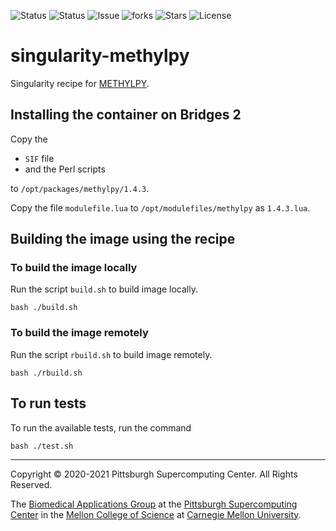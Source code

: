 ![Status](https://github.com/pscedu/singularity-methylpy/actions/workflows/main.yml/badge.svg)
![Status](https://github.com/pscedu/singularity-methylpy/actions/workflows/pretty.yml/badge.svg)
![Issue](https://img.shields.io/github/issues/pscedu/singularity-methylpy)
![forks](https://img.shields.io/github/forks/pscedu/singularity-methylpy)
![Stars](https://img.shields.io/github/stars/pscedu/singularity-methylpy)
![License](https://img.shields.io/github/license/pscedu/singularity-methylpy)

# singularity-methylpy
Singularity recipe for [METHYLPY](https://github.com/sandialabs/METHYLPY).

## Installing the container on Bridges 2
Copy the

* `SIF` file
* and the Perl scripts

to `/opt/packages/methylpy/1.4.3`.

Copy the file `modulefile.lua` to `/opt/modulefiles/methylpy` as `1.4.3.lua`.

## Building the image using the recipe
### To build the image locally
Run the script `build.sh` to build image locally.

```
bash ./build.sh
```

### To build the image remotely
Run the script `rbuild.sh` to build image remotely.

```
bash ./rbuild.sh
```

## To run tests
To run the available tests, run the command

```
bash ./test.sh
```
---
Copyright © 2020-2021 Pittsburgh Supercomputing Center. All Rights Reserved.

The [Biomedical Applications Group](https://www.psc.edu/biomedical-applications/) at the [Pittsburgh Supercomputing
Center](http://www.psc.edu) in the [Mellon College of Science](https://www.cmu.edu/mcs/) at [Carnegie Mellon University](http://www.cmu.edu).

